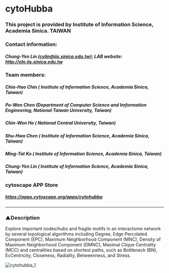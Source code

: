 # cytoHubba
### This project is provided by Institute of Information Science, Academia Sinica. TAIWAN
### Contact information:
##### Chung-Yen Lin (cylin@iis.sinica.edu.tw); LAB website: http://eln.iis.sinica.edu.tw
### Team members:
##### Chia-Hao Chin ( Institute of Information Science, Academia Sinica, Taiwan)
##### Po-Wen Chen (Department of Computer Science and Imformation Engineering, National Taiwan University, Taiwan)
##### Chin-Wen Ho ( National Central University, Taiwan)
##### Shu-Hwa Chen ( Institute of Information Science, Academia Sinica, Taiwan)
##### Ming-Tat Ko ( Institute of Information Science, Academia Sinica, Taiwan)
##### Chung-Yen Lin ( Institute of Information Science, Academia Sinica, Taiwan)

### cytoscape APP Store
##### https://apps.cytoscape.org/apps/cytohubba 
------

### ▲Description
Explore important nodes/hubs and fragile motifs in an interactome network by several topological algorithms including Degree, Edge Percolated Component (EPC), Maximum Neighborhood Component (MNC), Density of Maximum Neighborhood Component (DMNC), Maximal Clique Centrality (MCC) and centralities based on shortest paths, such as Bottleneck (BN), EcCentricity, Closeness, Radiality, Betweenness, and Stress.

![cytohubba_1](https://apps.cytoscape.org/media/cytohubba/screenshots/S3_7.gif)
